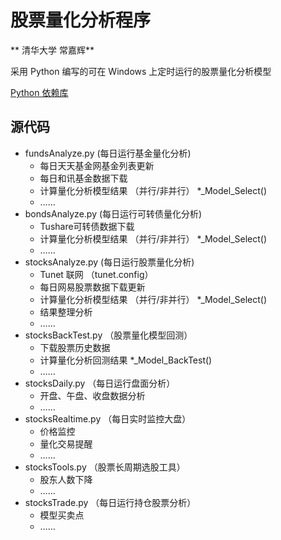 
# 股票量化分析程序

** 清华大学 常嘉辉**

采用 Python 编写的可在 Windows 上定时运行的股票量化分析模型

[Python 依赖库](https://github.com/ChangJiahui/Stocks/blob/master/ProjectSupport.md)

## 源代码
+ fundsAnalyze.py (每日运行基金量化分析)
	+ 每日天天基金网基金列表更新
	+ 每日和讯基金数据下载
	+ 计算量化分析模型结果 （并行/非并行） *_Model_Select()
	+ ……
+ bondsAnalyze.py (每日运行可转债量化分析)
	+ Tushare可转债数据下载
	+ 计算量化分析模型结果 （并行/非并行） *_Model_Select()
	+ ……
+ stocksAnalyze.py (每日运行股票量化分析)
	+ Tunet 联网 （tunet.config）
	+ 每日网易股票数据下载更新
	+ 计算量化分析模型结果 （并行/非并行） *_Model_Select()
	+ 结果整理分析
	+ ……
+ stocksBackTest.py （股票量化模型回测）
	+ 下载股票历史数据
	+ 计算量化分析回测结果 *_Model_BackTest()
	+ ……
+ stocksDaily.py （每日运行盘面分析）
	+ 开盘、午盘、收盘数据分析
	+ ……
+ stocksRealtime.py （每日实时监控大盘）
	+ 价格监控
	+ 量化交易提醒
	+ ……
+ stocksTools.py （股票长周期选股工具）
	+ 股东人数下降
	+ ……
+ stocksTrade.py （每日运行持仓股票分析）
	+ 模型买卖点
	+ ……